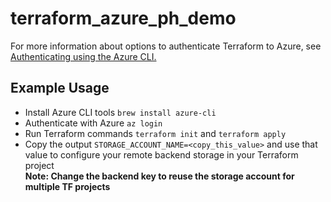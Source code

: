 # terraform_azure_ph_demo
For more information about options to authenticate Terraform to Azure, see 
[Authenticating using the Azure CLI.](https://registry.terraform.io/providers/hashicorp/azuread/latest/docs/guides/azure_cli)

## Example Usage
* Install Azure CLI tools `brew install azure-cli`
* Authenticate with Azure `az login`
* Run Terraform commands `terraform init` and `terraform apply`
* Copy the output `STORAGE_ACCOUNT_NAME=<copy_this_value>` and use that value 
  to configure your remote backend storage in your Terraform project  
  **Note: Change the backend key to reuse the storage account for multiple TF projects**
